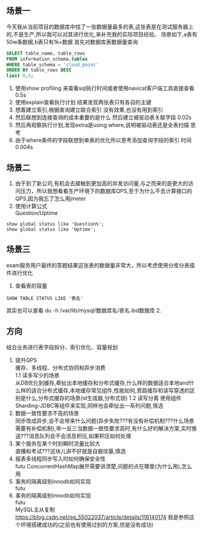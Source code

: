 ## 场景一
今天我从当前项目的数据库中找了一张数据量最多的表,这张表是在测试服务器上的,不是生产,所以我可以对其进行优化,来补充我的实际项目经验。
场景如下,a表有50w条数据,b表只有1k+数据
首先对数据库表数据量查询
```SQL
SELECT table_name, table_rows 
FROM information_schema.tables 
WHERE table_schema = 'cloud_point' 
ORDER BY table_rows DESC
limit 0,5;
```
1. 使用show profiling 
来查看sql执行时间或者使用navicat客户端工具直接查看
0.5s
2. 使用explain查看执行计划
结果发现两张表只有各自的主键
3. 想着建立索引,根据查询建立联合索引
没有效果,也没有用到索引
4. 然后联想到连接查询的成本重要的是什么
然后建立被驱动表关联字段
0.02s
5. 然后再观察执行计划,发现extra是using where,说明被驱动表还是全表扫描
思考
6. 由于where条件的字段联想到单表的优化所以思考添加查询字段的索引
时间0.004s
## 场景二
1. 由于到了新公司,有机会去接触到更加高的并发访问量,与之而来的是更大的访问压力，所以我想看看生产环境下的数据库QPS,至于为什么不去计算接口的QPS,因为我忘了怎么用jmeter
2. 使用计算公式  
Question/Uptime
```
show global status like 'Question%';
show global status like 'Uptime';
```
## 场景三
exam服务用户最终的答题结果这张表的数据量非常大，所以考虑使用分库分表插件进行优化
1. 查看表的容量
```
SHOW TABLE STATUS LIKE '表名'
```
其实也可以查看 du -h /var/lib/mysql/数据库名/表名.ibd数据库
2. 
## 方向
结合业务进行表字段拆分、索引优化、容量规划  
1. 提升QPS  
缓存、多线程、分布式协同和异步消费  
1.1 读多写少的场景  
从DB优化到缓存,牵扯出本地缓存和分布式缓存,什么样的数据适合本地and什么样的适合分布式缓存,本地缓存常见组件,性能如何,旁路缓存和读写穿透的区别是什么,分布式缓存的场景(id生成器,分布式锁)
1.2 读写分离
使用组件Sharding-JDBC等组件来实现,同样也会牵扯出一系列问题,慎选
2. 数据一致性要求不高的场景  
同步改成异步,会不会带来什么问题(异步失败???有没有补偿机制???什么场景需要有补偿机制),举一反三当数据一致性要求高时,有什么好的解决方案,实时推送???消息队列会不会消息积压,如果积压如何处理
3. 某个服务在某个时刻瞬时流量比较大  
直播和考试???这块儿讲不好就是自掘坟墓,慎选
4. 报表多线程同步写入时如何确保安全性  
futu  ConcurrentHashMap展开需要讲清楚,问题的点在哪里(为什么用),怎么用
5. 事务的隔离级别innodb如何实现  
futu  
1. 事务的隔离级别innodb如何实现  
futu  
MySQL主从复制
https://blog.csdn.net/qq_55022037/article/details/116140174
我是参照这个坏境搭建成功的(之前也有使用过别的方案,但是没有成功)
